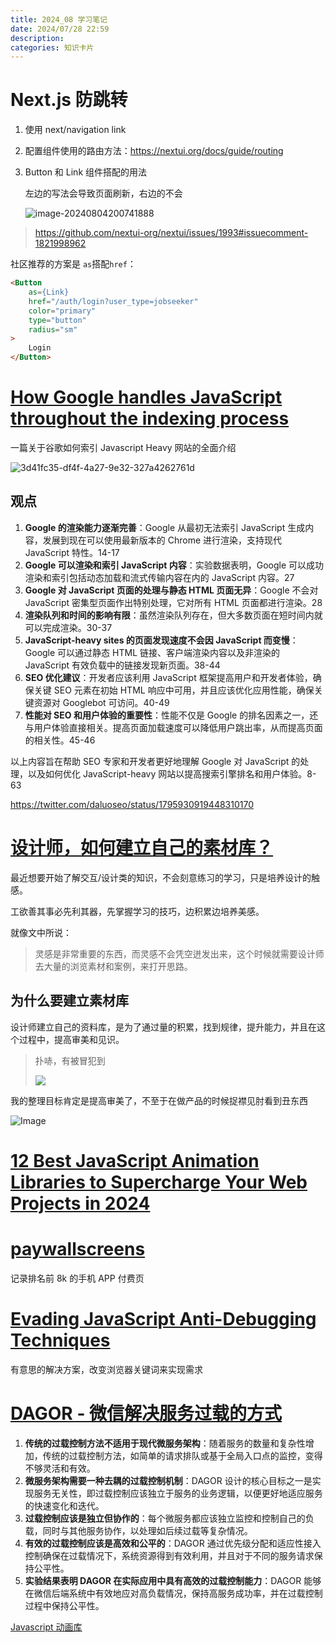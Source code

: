 ```yaml
---
title: 2024_08 学习笔记
date: 2024/07/28 22:59
description:
categories: 知识卡片
---
```


# Next.js 防跳转

1. 使用 next/navigation link

2. 配置组件使用的路由方法：https://nextui.org/docs/guide/routing

3. Button 和 Link 组件搭配的用法

   左边的写法会导致页面刷新，右边的不会

   ![image-20240804200741888](https://images.scar.site/image-20240804200741888.png)

> https://github.com/nextui-org/nextui/issues/1993#issuecomment-1821998962

社区推荐的方案是 `as`搭配`href`：

```html
<Button
    as={Link}
    href="/auth/login?user_type=jobseeker"
    color="primary"
    type="button"
    radius="sm"
>
    Login
</Button>
```



# [How Google handles JavaScript throughout the indexing process](https://vercel.com/blog/how-google-handles-javascript-throughout-the-indexing-process)

一篇关于谷歌如何索引 Javascript Heavy 网站的全面介绍

![3d41fc35-df4f-4a27-9e32-327a4262761d](https://images.scar.site/3d41fc35-df4f-4a27-9e32-327a4262761d.png)

## 观点

1. **Google 的渲染能力逐渐完善**：Google 从最初无法索引 JavaScript 生成内容，发展到现在可以使用最新版本的 Chrome 进行渲染，支持现代 JavaScript 特性。14-17
2. **Google 可以渲染和索引 JavaScript 内容**：实验数据表明，Google 可以成功渲染和索引包括动态加载和流式传输内容在内的 JavaScript 内容。27
3. **Google 对 JavaScript 页面的处理与静态 HTML 页面无异**：Google 不会对 JavaScript 密集型页面作出特别处理，它对所有 HTML 页面都进行渲染。28
4. **渲染队列和时间的影响有限**：虽然渲染队列存在，但大多数页面在短时间内就可以完成渲染。30-37
5. **JavaScript-heavy sites 的页面发现速度不会因 JavaScript 而变慢**：Google 可以通过静态 HTML 链接、客户端渲染内容以及非渲染的 JavaScript 有效负载中的链接发现新页面。38-44
6. **SEO 优化建议**：开发者应该利用 JavaScript 框架提高用户和开发者体验，确保关键 SEO 元素在初始 HTML 响应中可用，并且应该优化应用性能，确保关键资源对 Googlebot 可访问。40-49
7. **性能对 SEO 和用户体验的重要性**：性能不仅是 Google 的排名因素之一，还与用户体验直接相关。提高页面加载速度可以降低用户跳出率，从而提高页面的相关性。45-46

以上内容旨在帮助 SEO 专家和开发者更好地理解 Google 对 JavaScript 的处理，以及如何优化 JavaScript-heavy 网站以提高搜索引擎排名和用户体验。8-63

https://twitter.com/daluoseo/status/1795930919448310170

# [设计师，如何建立自己的素材库？](https://mp.weixin.qq.com/s/v7FXCTup9Oi_hc-SYVym4w)

最近想要开始了解交互/设计类的知识，不会刻意练习的学习，只是培养设计的触感。

工欲善其事必先利其器，先掌握学习的技巧，边积累边培养美感。

就像文中所说：

> 灵感是非常重要的东西，而灵感不会凭空迸发出来，这个时候就需要设计师去大量的浏览素材和案例，来打开思路。

## 为什么要建立素材库

设计师建立自己的资料库，是为了通过量的积累，找到规律，提升能力，并且在这个过程中，提高审美和见识。

> 扑哧，有被冒犯到
>
> ![](https://images.scar.site/image-20240820225659151.png)

我的整理目标肯定是提高审美了，不至于在做产品的时候捉襟见肘看到丑东西

![Image](https://mmbiz.qpic.cn/mmbiz_jpg/TqLrKs68Lgc16OKAJ91cb26MF2V0RiaQGJkkrFqiaeUfVYV1exVicDfxwFjArSJfVfXKxQuG7NqGBKFXiavotyyHmw/640?wx_fmt=jpeg&from=appmsg&tp=webp&wxfrom=5&wx_lazy=1&wx_co=1)

# [12 Best JavaScript Animation Libraries to Supercharge Your Web Projects in 2024](https://dev.to/vyan/12-best-javascript-animation-libraries-to-supercharge-your-web-projects-in-2024-21ka)

# [paywallscreens](https://www.paywallscreens.com/)

记录排名前 8k 的手机 APP 付费页

# [Evading JavaScript Anti-Debugging Techniques](https://www.nullpt.rs/evading-anti-debugging-techniques)

有意思的解决方案，改变浏览器关键词来实现需求

# [DAGOR - 微信解决服务过载的方式](https://arxiv.org/pdf/1806.04075)

1. **传统的过载控制方法不适用于现代微服务架构**：随着服务的数量和复杂性增加，传统的过载控制方法，如简单的请求排队或基于全局入口点的监控，变得不够灵活和有效。
2. **微服务架构需要一种去耦的过载控制机制**：DAGOR 设计的核心目标之一是实现服务无关性，即过载控制应该独立于服务的业务逻辑，以便更好地适应服务的快速变化和迭代。
3. **过载控制应该是独立但协作的**：每个微服务都应该独立监控和控制自己的负载，同时与其他服务协作，以处理如后续过载等复杂情况。
4. **有效的过载控制应该是高效和公平的**：DAGOR 通过优先级分配和适应性接入控制确保在过载情况下，系统资源得到有效利用，并且对于不同的服务请求保持公平性。
5. **实验结果表明 DAGOR 在实际应用中具有高效的过载控制能力**：DAGOR 能够在微信后端系统中有效地应对高负载情况，保持高服务成功率，并在过载控制过程中保持公平性。

[Javascript 动画库](https://dev.to/vyan/12-best-javascript-animation-libraries-to-supercharge-your-web-projects-in-2024-21ka)

